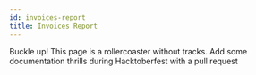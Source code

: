 ```yaml
---
id: invoices-report
title: Invoices Report
---
```

 
Buckle up! This page is a rollercoaster without tracks. Add some documentation thrills during Hacktoberfest with a pull request